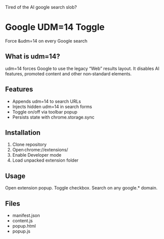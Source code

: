 Tired of the AI google search slob?

# Google UDM=14 Toggle

Force &udm=14 on every Google search

## What is udm=14?
udm=14 forces Google to use the legacy “Web” results layout. It disables AI features, promoted content and other non‑standard elements.

## Features
- Appends udm=14 to search URLs  
- Injects hidden udm=14 in search forms  
- Toggle on/off via toolbar popup  
- Persists state with chrome.storage.sync  

## Installation
1. Clone repository  
2. Open chrome://extensions/  
3. Enable Developer mode  
4. Load unpacked extension folder  

## Usage
Open extension popup. Toggle checkbox. Search on any google.* domain.

## Files
- manifest.json  
- content.js  
- popup.html  
- popup.js  

